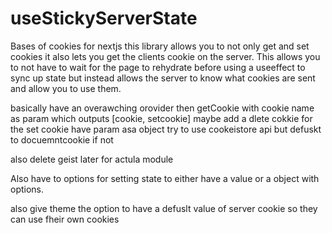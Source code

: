 # useStickyServerState

Bases of cookies for nextjs this library allows you to not only get and set cookies it also lets you get the clients cookie on the server. This allows you to not have to wait for the page to rehydrate before using a useeffect to sync up state but instead allows the server to know what cookies are sent and allow you to use them.

basically have an overawching orovider
then getCookie with cookie name as param which outputs [cookie, setcookie] maybe add a dlete cokkie
for the set cookie have param asa object
try to use cookeistore api but defuskt to docuemntcookie if not

also delete geist later for actula module

Also have to options for setting state to either have a value or a object with options.

also give theme the option to have a defuslt value of server cookie so they can use fheir own cookies
